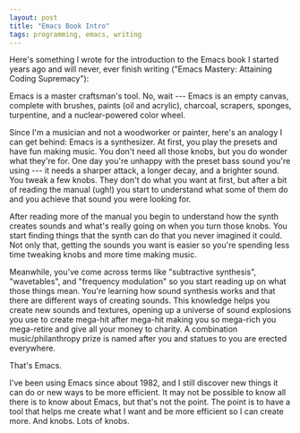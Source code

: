 ```yaml
---
layout: post
title: "Emacs Book Intro"
tags: programming, emacs, writing
---
```


Here's something I wrote for the introduction to the Emacs book I started
years ago and will never, ever finish writing ("Emacs Mastery: Attaining
Coding Supremacy"):

Emacs is a master craftsman's tool. No, wait --- Emacs is an empty canvas,
complete with brushes, paints (oil and acrylic), charcoal, scrapers,
sponges, turpentine, and a nuclear-powered color wheel.

Since I'm a musician and not a woodworker or painter, here's an analogy I
can get behind: Emacs is a synthesizer. At first, you play the presets and
have fun making music. You don't need all those knobs, but you do wonder
what they're for. One day you're unhappy with the preset bass sound you're
using --- it needs a sharper attack, a longer decay, and a brighter sound.
You tweak a few knobs. They don't do what you want at first, but after a bit
of reading the manual (ugh!) you start to understand what some of them do
and you achieve that sound you were looking for.

After reading more of the manual you begin to understand how the synth
creates sounds and what's really going on when you turn those knobs. You
start finding things that the synth can do that you never imagined it could.
Not only that, getting the sounds you want is easier so you're spending less
time tweaking knobs and more time making music.

Meanwhile, you've come across terms like "subtractive synthesis",
"wavetables", and "frequency modulation" so you start reading up on what
those things mean. You're learning how sound synthesis works and that there
are different ways of creating sounds. This knowledge helps you create new
sounds and textures, opening up a universe of sound explosions you use to
create mega-hit after mega-hit making you so mega-rich you mega-retire and
give all your money to charity. A combination music/philanthropy prize is
named after you and statues to you are erected everywhere.

That's Emacs.

I've been using Emacs since about 1982, and I still discover new things it
can do or new ways to be more efficient. It may not be possible to know all
there is to know about Emacs, but that's not the point. The point is to have
a tool that helps me create what I want and be more efficient so I can
create more. And knobs. Lots of knobs.
